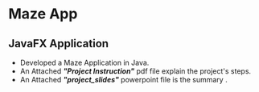 # Maze App

## JavaFX Application

- Developed a Maze Application in Java.
- An Attached ***"Project Instruction"*** pdf file explain the project's steps.
- An Attached ***"project_slides"*** powerpoint file is the summary .
